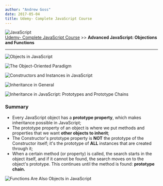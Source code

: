```yaml
---
author: "Andrew Goss"
date: 2017-05-04
title: Udemy- Complete JavaScript Course
---
```

![JavaScript](/img/post/javascript.png "JavaScript")<br>
<a href="/2017/udemy--complete-javascript-course/">Udemy- Complete JavaScript Course</a> >> <b>Advanced JavaScript: Objections and Functions</b>
<hr>

![Objects in JavaScript](/img/2017/udemy--complete-javascript-course/js_objects.png "Objects in JavaScript")

![The Object-Oriented Paradigm](/img/2017/udemy--complete-javascript-course/oo_paradigm.png "The Object-Oriented Paradigm")

![Constructors and Instances in JavaScript](/img/2017/udemy--complete-javascript-course/js_constructors_instances.png "Constructors and Instances in JavaScript")

![Inheritance in General](/img/2017/udemy--complete-javascript-course/inheritance.png "Inheritance in General")

![Inheritance in JavaScript: Prototypes and Prototype Chains](/img/2017/udemy--complete-javascript-course/prototypes.png "Inheritance in JavaScript: Prototypes and Prototype Chains")

### Summary

* Every JavaScript object has a <b>prototype property</b>, which makes inheritance possible in JavaScript;
* The prototype property of an object is where we put methods and properties that we want <b>other objects to inherit</b>;
* The Constructor's prototype property is <b>NOT</b> the prototype of the Constructor itself; it's the prototype of <b>ALL</b> instances that are created through it;
* When a certain method (or property) is called, the search starts in the object itself, and if it cannot be found, the search moves on to the object's prototype. This continues until the method is found: <b>prototype chain.</b>

![Functions Are Also Objects in JavaScript](/img/2017/udemy--complete-javascript-course/function_objects.png "Functions Are Also Objects in JavaScript")
